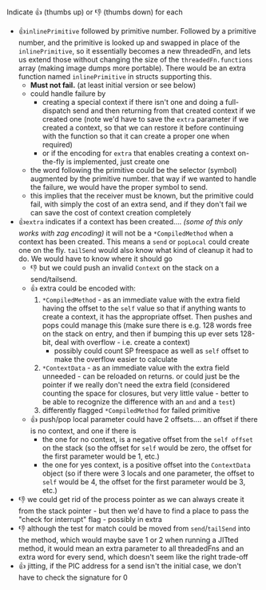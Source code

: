 Indicate 👍 (thumbs up) or 👎 (thumbs down) for each

- 👍`inlinePrimitive` followed by primitive number. Followed by a primitive number, and the primitive is looked up and swapped in place of the `inlinePrimitive`, so it essentially becomes a new threadedFn, and lets us extend those without changing the size of the `threadedFn.functions` array (making image dumps more portable).  There would be an extra function named `inlinePrimitive` in structs supporting this.
	- **Must not fail.** (at least initial version or see below)
	- could handle failure by 
		- creating a special context if there isn't one and doing a full-dispatch send and then returning from that created context if we created one (note we'd have to save the `extra` parameter if we created a context, so that we can restore it before continuing with the function so that it can create a proper one when required)
		- or if the encoding for `extra` that enables creating a context on-the-fly is implemented, just create one
	- the word following the primitive could be the selector (symbol) augmented by the primitive number. that way if we wanted to handle the failure, we would have the proper symbol to send.
	- this implies that the receiver must be known, but the primitive could fail, with simply the cost of an extra send, and if they don't fail we can save the cost of context creation completely
- 👍`extra` indicates if a context has been created.... *(some of this only works with zag encoding)* it will not be a `*CompiledMethod` when a context has been created. This means a `send` or `popLocal` could create one on the fly. `tailSend` would also know what kind of cleanup it had to do. We would have to know where it should go
	- 👎 but we could push an invalid `Context` on the stack on a send/tailsend. 
	- 👍 extra could be encoded with:
		1. `*CompiledMethod` - as an immediate value with the extra field having the offset to the `self` value so that if anything wants to create a context, it has the appropriate offset. Then pushes and pops could manage this (make sure there is e.g. 128 words free on the stack on entry, and then if bumping this up ever sets 128-bit, deal with overflow - i.e. create a context)
			- possibly could count SP freespace as well as `self` offset to make the overflow easier to calculate
		2. `*ContextData` - as an immediate value with the extra field unneeded - can be reloaded on returns. or could just be the pointer if we really don't need the extra field (considered counting the space for closures, but very little value - better to be able to recognize the difference with an `and` and a `test`)
		3. differently flagged `*CompiledMethod` for failed primitive
	- 👍 push/pop local parameter could have 2 offsets.... an offset if there is no context, and one if there is
		- the one for no context, is a negative offset from the `self offset` on the stack (so the offset for `self` would be zero, the offset for the first parameter would be 1, etc.)
		- the one for yes context, is a positive offset into the `ContextData` object (so if there were 3 locals and one parameter, the offset to `self` would be 4, the offset for the first parameter would be 3, etc.)
- 👎 we could get rid of the process pointer as we can always create it from the stack pointer - but then we'd have to find a place to pass the "check for interrupt" flag - possibly in extra
- 👎 although the test for match could be moved from `send`/`tailSend` into the method, which would maybe save 1 or 2 when running a JITted method, it would mean an extra parameter to all threadedFns and an extra word for every send, which doesn't seem like the right trade-off
- 👍 jitting, if the PIC address for a send isn't the initial case, we don't have to check the signature for 0


